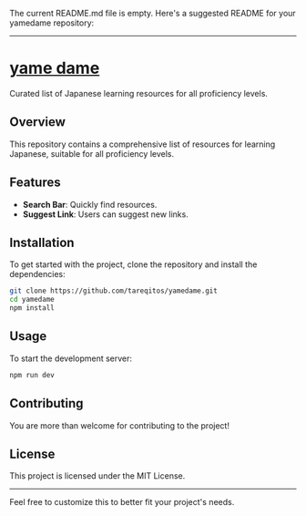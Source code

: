 The current README.md file is empty. Here's a suggested README for your yamedame repository:

---

# [yame dame](https://yameda.me)

Curated list of Japanese learning resources for all proficiency levels.

## Overview

This repository contains a comprehensive list of resources for learning Japanese, suitable for all proficiency levels.

## Features

- **Search Bar**: Quickly find resources.
- **Suggest Link**: Users can suggest new links.

## Installation

To get started with the project, clone the repository and install the dependencies:

```bash
git clone https://github.com/tareqitos/yamedame.git
cd yamedame
npm install
```

## Usage

To start the development server:

```bash
npm run dev
```

## Contributing

You are more than welcome for contributing to the project!

## License

This project is licensed under the MIT License.

---

Feel free to customize this to better fit your project's needs.
